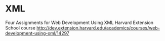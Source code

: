 # XML
Four Assignments for Web Development Using XML Harvard Extension School course http://dev.extension.harvard.edu/academics/courses/web-development-using-xml/14297
